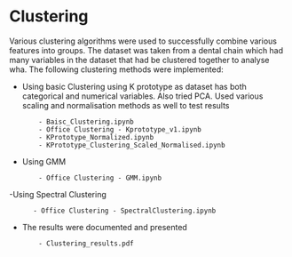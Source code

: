 # Clustering

Various clustering algorithms were used to successfully combine various features into groups. The dataset was taken from a dental chain which had many variables in the dataset that had be clustered together to analyse wha.  The following clustering methods were implemented: 

- Using basic Clustering using K prototype as dataset has both categorical and numerical variables. Also tried PCA. Used various scaling and normalisation methods as well to test results

          - Baisc_Clustering.ipynb
          - Office Clustering - Kprototype_v1.ipynb
          - KPrototype_Normalized.ipynb
          - KPrototype_Clustering_Scaled_Normalised.ipynb
  
- Using GMM

          - Office Clustering - GMM.ipynb

-Using Spectral Clustering 

          - Office Clustering - SpectralClustering.ipynb

- The results were documented and presented

          - Clustering_results.pdf
  
